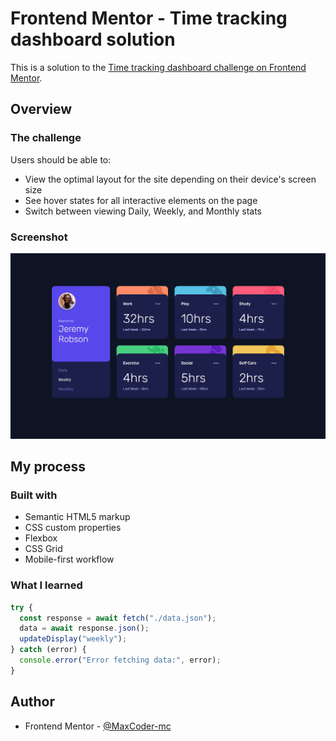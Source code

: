 # Frontend Mentor - Time tracking dashboard solution

This is a solution to the [Time tracking dashboard challenge on Frontend Mentor](https://www.frontendmentor.io/challenges/time-tracking-dashboard-UIQ7167Jw).

## Overview

### The challenge

Users should be able to:

- View the optimal layout for the site depending on their device's screen size
- See hover states for all interactive elements on the page
- Switch between viewing Daily, Weekly, and Monthly stats

### Screenshot

![](./screenshot.jpeg)

## My process

### Built with

- Semantic HTML5 markup
- CSS custom properties
- Flexbox
- CSS Grid
- Mobile-first workflow

### What I learned

```js
try {
  const response = await fetch("./data.json");
  data = await response.json();
  updateDisplay("weekly");
} catch (error) {
  console.error("Error fetching data:", error);
}
```

## Author

- Frontend Mentor - [@MaxCoder-mc](https://www.frontendmentor.io/profile/MaxCoder-mc)
